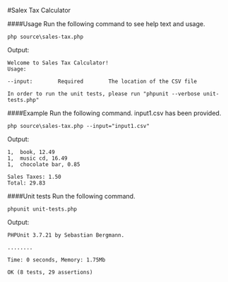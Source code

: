 #Salex Tax Calculator

####Usage
Run the following command to see help text and usage.
```
php source\sales-tax.php
```
Output:
```
Welcome to Sales Tax Calculator!
Usage:

--input:        Required        The location of the CSV file

In order to run the unit tests, please run "phpunit --verbose unit-tests.php"
```

####Example
Run the following command. input1.csv has been provided.
```
php source\sales-tax.php --input="input1.csv"
```
Output:
```
1,  book, 12.49
1,  music cd, 16.49
1,  chocolate bar, 0.85

Sales Taxes: 1.50
Total: 29.83
```

####Unit tests
Run the following command.
```
phpunit unit-tests.php
```
Output:
```
PHPUnit 3.7.21 by Sebastian Bergmann.

........

Time: 0 seconds, Memory: 1.75Mb

OK (8 tests, 29 assertions)
```